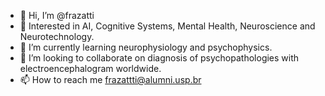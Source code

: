 - 👋 Hi, I’m @frazatti
- 👀 Interested in AI, Cognitive Systems, Mental Health, Neuroscience and Neurotechnology.
- 🌱 I’m currently learning neurophysiology and psychophysics.
- 💞️ I’m looking to collaborate on diagnosis of psychopathologies with electroencephalogram worldwide.
- 📫 How to reach me frazattti@alumni.usp.br
